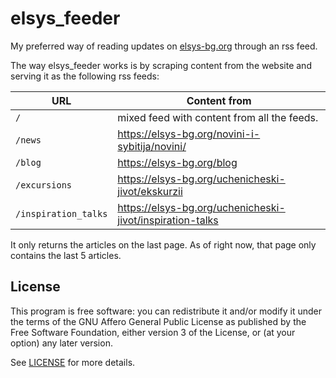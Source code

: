 # elsys_feeder

My preferred way of reading updates on [elsys-bg.org](https://elsys-bg.org/) through an rss feed.

The way elsys_feeder works is by scraping content from the website and serving it as the following rss feeds:

| URL                  | Content from                                                |
| -------------------- | ----------------------------------------------------------- |
| `/`                  | mixed feed with content from all the feeds.                 |
| `/news`              | <https://elsys-bg.org/novini-i-sybitija/novini/>            |
| `/blog`              | <https://elsys-bg.org/blog>                                 |
| `/excursions`        | <https://elsys-bg.org/uchenicheski-jivot/ekskurzii>         |
| `/inspiration_talks` | <https://elsys-bg.org/uchenicheski-jivot/inspiration-talks> |

It only returns the articles on the last page. As of right now, that page only contains the last 5 articles.

## License

This program is free software: you can redistribute it and/or modify
it under the terms of the GNU Affero General Public License as published by
the Free Software Foundation, either version 3 of the License, or
(at your option) any later version.

See [LICENSE](./LICENSE) for more details.
